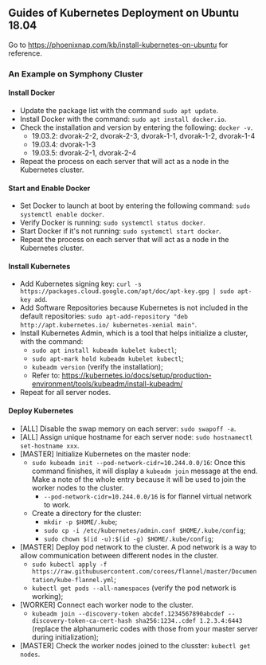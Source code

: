 ## Guides of Kubernetes Deployment on Ubuntu 18.04

Go to https://phoenixnap.com/kb/install-kubernetes-on-ubuntu for reference.

### An Example on Symphony Cluster

#### Install Docker

- Update the package list with the command `sudo apt update`.
- Install Docker with the command: `sudo apt install docker.io`.
- Check the installation and version by entering the following: `docker -v`.
    - 19.03.2: dvorak-2-2, dvorak-2-3, dvorak-1-1, dvorak-1-2, dvorak-1-4
    - 19.03.4: dvorak-1-3
    - 19.03.5: dvorak-2-1, dvorak-2-4
- Repeat the process on each server that will act as a node in the Kubernetes cluster.

#### Start and Enable Docker

- Set Docker to launch at boot by entering the following command: `sudo systemctl enable docker`.
- Verify Docker is running: `sudo systemctl status docker`.
- Start Docker if it's not running: `sudo systemctl start docker`.
- Repeat the process on each server that will act as a node in the Kubernetes cluster.

#### Install Kubernetes

- Add Kubernetes signing key: `curl -s https://packages.cloud.google.com/apt/doc/apt-key.gpg | sudo apt-key add`.
- Add Software Repositories because Kubernetes is not included in the default repositories: `sudo apt-add-repository "deb http://apt.kubernetes.io/ kubernetes-xenial main"`.
- Install Kubernetes Admin, which is a tool that helps initialize a cluster, with the command:
    - `sudo apt install kubeadm kubelet kubectl`;
    - `sudo apt-mark hold kubeadm kubelet kubectl`;
    - `kubeadm version` (verify the installation);
    - Refer to: https://kubernetes.io/docs/setup/production-environment/tools/kubeadm/install-kubeadm/
- Repeat for all server nodes.

#### Deploy Kubernetes

- [ALL] Disable the swap memory on each server: `sudo swapoff -a`.
- [ALL] Assign unique hostname for each server node: `sudo hostnamectl set-hostname xxx`.
- [MASTER] Initialize Kubernetes on the master node: 
    - `sudo kubeadm init --pod-network-cidr=10.244.0.0/16`: Once this command finishes, it will display a `kubeadm join` message at the end. Make a note of the whole entry because it will be used to join the worker nodes to the cluster.
        - `--pod-network-cidr=10.244.0.0/16` is for flannel virtual network to work.
    - Create a directory for the cluster:
        - `mkdir -p $HOME/.kube`;
        - `sudo cp -i /etc/kubernetes/admin.conf $HOME/.kube/config`;
        - `sudo chown $(id -u):$(id -g) $HOME/.kube/config`;
- [MASTER] Deploy pod network to the cluster. A pod network is a way to allow communication between different nodes in the cluster.
    - `sudo kubectl apply -f https://raw.githubusercontent.com/coreos/flannel/master/Documentation/kube-flannel.yml`;
    - `kubectl get pods --all-namespaces` (verify the pod network is working);
- [WORKER] Connect each worker node to the cluster.
    - `kubeadm join --discovery-token abcdef.1234567890abcdef --discovery-token-ca-cert-hash sha256:1234..cdef 1.2.3.4:6443` (replace the alphanumeric codes with those from your master server during initialization);
- [MASTER] Check the worker nodes joined to the clusster: `kubectl get nodes`.
